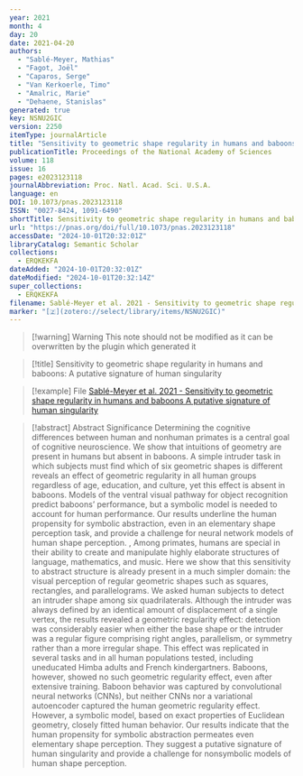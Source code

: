```yaml
---
year: 2021
month: 4
day: 20
date: 2021-04-20
authors:
  - "Sablé-Meyer, Mathias"
  - "Fagot, Joël"
  - "Caparos, Serge"
  - "Van Kerkoerle, Timo"
  - "Amalric, Marie"
  - "Dehaene, Stanislas"
generated: true
key: NSNU2GIC
version: 2250
itemType: journalArticle
title: "Sensitivity to geometric shape regularity in humans and baboons: A putative signature of human singularity"
publicationTitle: Proceedings of the National Academy of Sciences
volume: 118
issue: 16
pages: e2023123118
journalAbbreviation: Proc. Natl. Acad. Sci. U.S.A.
language: en
DOI: 10.1073/pnas.2023123118
ISSN: "0027-8424, 1091-6490"
shortTitle: Sensitivity to geometric shape regularity in humans and baboons
url: "https://pnas.org/doi/full/10.1073/pnas.2023123118"
accessDate: "2024-10-01T20:32:01Z"
libraryCatalog: Semantic Scholar
collections:
  - ERQKEKFA
dateAdded: "2024-10-01T20:32:01Z"
dateModified: "2024-10-01T20:32:14Z"
super_collections:
  - ERQKEKFA
filename: Sablé-Meyer et al. 2021 - Sensitivity to geometric shape regularity in humans and baboons A putative signature of human singularity
marker: "[🇿](zotero://select/library/items/NSNU2GIC)"
---
```


>[!warning] Warning
> This note should not be modified as it can be overwritten by the plugin which generated it

> [!title] Sensitivity to geometric shape regularity in humans and baboons: A putative signature of human singularity

> [!example] File
> [Sablé-Meyer et al. 2021 - Sensitivity to geometric shape regularity in humans and baboons A putative signature of human singularity](Sablé-Meyer%20et%20al.%202021%20-%20Sensitivity%20to%20geometric%20shape%20regularity%20in%20humans%20and%20baboons%20A%20putative%20signature%20of%20human%20singularity.pdf)

> [!abstract] Abstract
> Significance
>             Determining the cognitive differences between human and nonhuman primates is a central goal of cognitive neuroscience. We show that intuitions of geometry are present in humans but absent in baboons. A simple intruder task in which subjects must find which of six geometric shapes is different reveals an effect of geometric regularity in all human groups regardless of age, education, and culture, yet this effect is absent in baboons. Models of the ventral visual pathway for object recognition predict baboons’ performance, but a symbolic model is needed to account for human performance. Our results underline the human propensity for symbolic abstraction, even in an elementary shape perception task, and provide a challenge for neural network models of human shape perception.
>           , 
>             Among primates, humans are special in their ability to create and manipulate highly elaborate structures of language, mathematics, and music. Here we show that this sensitivity to abstract structure is already present in a much simpler domain: the visual perception of regular geometric shapes such as squares, rectangles, and parallelograms. We asked human subjects to detect an intruder shape among six quadrilaterals. Although the intruder was always defined by an identical amount of displacement of a single vertex, the results revealed a geometric regularity effect: detection was considerably easier when either the base shape or the intruder was a regular figure comprising right angles, parallelism, or symmetry rather than a more irregular shape. This effect was replicated in several tasks and in all human populations tested, including uneducated Himba adults and French kindergartners. Baboons, however, showed no such geometric regularity effect, even after extensive training. Baboon behavior was captured by convolutional neural networks (CNNs), but neither CNNs nor a variational autoencoder captured the human geometric regularity effect. However, a symbolic model, based on exact properties of Euclidean geometry, closely fitted human behavior. Our results indicate that the human propensity for symbolic abstraction permeates even elementary shape perception. They suggest a putative signature of human singularity and provide a challenge for nonsymbolic models of human shape perception.

